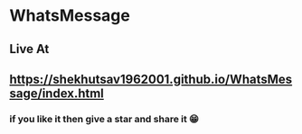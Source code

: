 # WhatsMessage

## Live At

## https://shekhutsav1962001.github.io/WhatsMessage/index.html

### if you like it then give a star and share it 😁
